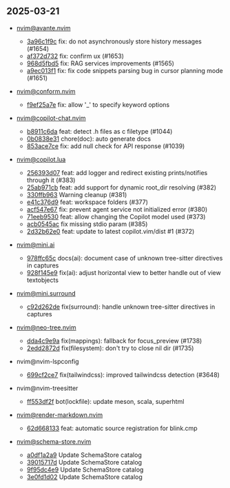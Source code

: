 ## 2025-03-21

* nvim@avante.nvim
  - [3a96c1f9c](https://github.com/yetone/avante.nvim/commit/3a96c1f9c79cbbf918527ccf3d150d1c5ecc352f) fix: do not asynchronously store history messages (#1654)
  - [af372d732](https://github.com/yetone/avante.nvim/commit/af372d7328e2220ad06398dc209fbe5c9ac3c73a) fix: confirm ux (#1653)
  - [968d5fbd5](https://github.com/yetone/avante.nvim/commit/968d5fbd520a6c62c4265acd8ea94a9bcb9be024) fix: RAG services improvements (#1565)
  - [a9ec013f1](https://github.com/yetone/avante.nvim/commit/a9ec013f1cfa0eb6850950a9568a9a943daa12ad) fix: fix code snippets parsing bug in cursor planning mode (#1651)

* nvim@conform.nvim
  - [f9ef25a7e](https://github.com/stevearc/conform.nvim/commit/f9ef25a7ef00267b7d13bfc00b0dea22d78702d5) fix: allow '_' to specify keyword options

* nvim@copilot-chat.nvim
  - [b8911c6da](https://github.com/CopilotC-Nvim/CopilotChat.nvim/commit/b8911c6da0d69f83fac46f613344fe9bbc6f670c) feat: detect .h files as c filetype (#1044)
  - [0b0838e31](https://github.com/CopilotC-Nvim/CopilotChat.nvim/commit/0b0838e31fda8a52e792a5fb6b79ab68e711bc10) chore(doc): auto generate docs
  - [853ace7ce](https://github.com/CopilotC-Nvim/CopilotChat.nvim/commit/853ace7cef74bae250600218ac986e3a7f35af0e) fix: add null check for API response (#1039)

* nvim@copilot.lua
  - [256393d07](https://github.com/zbirenbaum/copilot.lua/commit/256393d0737741c460726716cac3a605c45d1c3f) feat: add logger and redirect existing prints/notifies through it (#383)
  - [25ab971cb](https://github.com/zbirenbaum/copilot.lua/commit/25ab971cb0badf3185d29f68a360c37b48d4e783) feat: add support for dynamic root_dir resolving  (#382)
  - [330ffb963](https://github.com/zbirenbaum/copilot.lua/commit/330ffb9630509cd0cd56815c6e667bc497ec82f4) Warning cleanup (#381)
  - [e41c376d9](https://github.com/zbirenbaum/copilot.lua/commit/e41c376d94c638d8d71bcc863ce3e5914a0cf136) feat: workspace folders (#377)
  - [acf547e67](https://github.com/zbirenbaum/copilot.lua/commit/acf547e67423bfd8028acbdac0387e863bf3a231) fix: prevent agent service not initialized error (#380)
  - [71eeb9530](https://github.com/zbirenbaum/copilot.lua/commit/71eeb9530979b8ee262a48b7308dabd39cb39007) feat: allow changing the Copilot model used (#373)
  - [acb0545ac](https://github.com/zbirenbaum/copilot.lua/commit/acb0545ac9c1d85c2e8b01075eb451fdfca3b7b7) fix missing stdio param (#385)
  - [2d32b62e0](https://github.com/zbirenbaum/copilot.lua/commit/2d32b62e06dbe889f2a37e493b9fdd065aa1c98c) feat: update to latest copilot.vim/dist #1 (#372)

* nvim@mini.ai
  - [978ffc65c](https://github.com/echasnovski/mini.ai/commit/978ffc65c6b513fde9ef075326d34d89197f1ea5) docs(ai): document case of unknown tree-sitter directives in captures
  - [928f145e9](https://github.com/echasnovski/mini.ai/commit/928f145e988fd4608388b2c1a624e56ee5131b63) fix(ai): adjust horizontal view to better handle out of view textobjects

* nvim@mini.surround
  - [c92d262de](https://github.com/echasnovski/mini.surround/commit/c92d262deae79545b7674b2069332116461a85f3) fix(surround): handle unknown tree-sitter directives in captures

* nvim@neo-tree.nvim
  - [dda4c9e9a](https://github.com/nvim-neo-tree/neo-tree.nvim/commit/dda4c9e9a7806d72fab2c733462b9beb33a45714) fix(mappings): fallback for focus_preview (#1738)
  - [2edd2872d](https://github.com/nvim-neo-tree/neo-tree.nvim/commit/2edd2872d2ef37c47d276052957f8196f6484dd0) fix(filesystem): don't try to close nil dir (#1735)

* nvim@nvim-lspconfig
  - [699cf2ce7](https://github.com/neovim/nvim-lspconfig/commit/699cf2ce74e40e7c5068cf93a6bd6a74b24c5ec3) fix(tailwindcss): improved tailwindcss detection (#3648)

* nvim@nvim-treesitter
  - [ff553df2f](https://github.com/nvim-treesitter/nvim-treesitter/commit/ff553df2f4c5641be2b282e1a0a072c46cf03591) bot(lockfile): update meson, scala, superhtml

* nvim@render-markdown.nvim
  - [62d668133](https://github.com/MeanderingProgrammer/render-markdown.nvim/commit/62d6681332365cfddbe916c888752834d9f7ad0c) feat: automatic source registration for blink.cmp

* nvim@schema-store.nvim
  - [a0df1a2a9](https://github.com/b0o/SchemaStore.nvim/commit/a0df1a2a9c960b677bf2dd1610b434fca045056d) Update SchemaStore catalog
  - [39015717d](https://github.com/b0o/SchemaStore.nvim/commit/39015717d8b25262119df1a8dd4069b17aea8d82) Update SchemaStore catalog
  - [9f95dc4e9](https://github.com/b0o/SchemaStore.nvim/commit/9f95dc4e955a7688a56fdc20395e67ef1b039bf0) Update SchemaStore catalog
  - [3e0fd1d02](https://github.com/b0o/SchemaStore.nvim/commit/3e0fd1d029c6c716b691a28cf33cf0bbf0afe995) Update SchemaStore catalog
